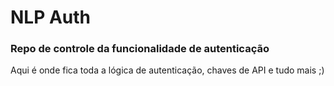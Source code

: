 # NLP Auth

### Repo de controle da funcionalidade de autenticação

Aqui é onde fica toda a lógica de autenticação, chaves de API e tudo mais ;)